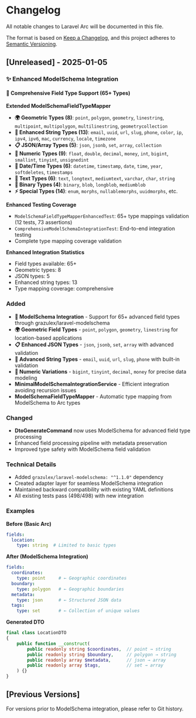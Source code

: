 # Changelog

All notable changes to Laravel Arc will be documented in this file.

The format is based on [Keep a Changelog](https://keepachangelog.com/en/1.0.0/),
and this project adheres to [Semantic Versioning](https://semver.org/spec/v2.0.0.html).

## [Unreleased] - 2025-01-05

### ✨ Enhanced ModelSchema Integration

#### 🚀 Comprehensive Field Type Support (65+ Types)

**Extended ModelSchemaFieldTypeMapper**
- **🌍 Geometric Types (8)**: `point`, `polygon`, `geometry`, `linestring`, `multipoint`, `multipolygon`, `multilinestring`, `geometrycollection`
- **📧 Enhanced String Types (13)**: `email`, `uuid`, `url`, `slug`, `phone`, `color`, `ip`, `ipv4`, `ipv6`, `mac`, `currency`, `locale`, `timezone`
- **📋 JSON/Array Types (5)**: `json`, `jsonb`, `set`, `array`, `collection`
- **🔢 Numeric Types (9)**: `float`, `double`, `decimal`, `money`, `int`, `bigint`, `smallint`, `tinyint`, `unsignedint`
- **📅 Date/Time Types (6)**: `datetime`, `timestamp`, `date`, `time`, `year`, `softdeletes`, `timestamps`
- **📝 Text Types (6)**: `text`, `longtext`, `mediumtext`, `varchar`, `char`, `string`
- **💾 Binary Types (4)**: `binary`, `blob`, `longblob`, `mediumblob`
- **⚡ Special Types (14)**: `enum`, `morphs`, `nullablemorphs`, `uuidmorphs`, etc.

**Enhanced Testing Coverage**
- `ModelSchemaFieldTypeMapperEnhancedTest`: 65+ type mappings validation (12 tests, 73 assertions)
- `ComprehensiveModelSchemaIntegrationTest`: End-to-end integration testing
- Complete type mapping coverage validation

**Enhanced Integration Statistics**
- Field types available: 65+
- Geometric types: 8
- JSON types: 5  
- Enhanced string types: 13
- Type mapping coverage: comprehensive

### Added
- **🚀 ModelSchema Integration** - Support for 65+ advanced field types through grazulex/laravel-modelschema
- **🌍 Geometric Field Types** - `point`, `polygon`, `geometry`, `linestring` for location-based applications
- **📋 Enhanced JSON Types** - `json`, `jsonb`, `set`, `array` with advanced validation
- **📧 Advanced String Types** - `email`, `uuid`, `url`, `slug`, `phone` with built-in validation
- **🔢 Numeric Variations** - `bigint`, `tinyint`, `decimal`, `money` for precise data modeling
- **MinimalModelSchemaIntegrationService** - Efficient integration avoiding recursion issues
- **ModelSchemaFieldTypeMapper** - Automatic type mapping from ModelSchema to Arc types

### Changed
- **DtoGenerateCommand** now uses ModelSchema for advanced field type processing
- Enhanced field processing pipeline with metadata preservation
- Improved type safety with ModelSchema field validation

### Technical Details
- Added `grazulex/laravel-modelschema: "^1.1.0"` dependency
- Created adapter layer for seamless ModelSchema integration
- Maintained backward compatibility with existing YAML definitions
- All existing tests pass (498/498) with new integration

### Examples

**Before (Basic Arc)**
```yaml
fields:
  location:
    type: string  # Limited to basic types
```

**After (ModelSchema Integration)**
```yaml
fields:
  coordinates:
    type: point     # ← Geographic coordinates
  boundary:
    type: polygon   # ← Geographic boundaries  
  metadata:
    type: json      # ← Structured JSON data
  tags:
    type: set       # ← Collection of unique values
```

**Generated DTO**
```php
final class LocationDTO 
{
    public function __construct(
        public readonly string $coordinates,  // point → string
        public readonly string $boundary,     // polygon → string
        public readonly array $metadata,      // json → array
        public readonly array $tags,          // set → array
    ) {}
}
```

## [Previous Versions]

For versions prior to ModelSchema integration, please refer to Git history.
